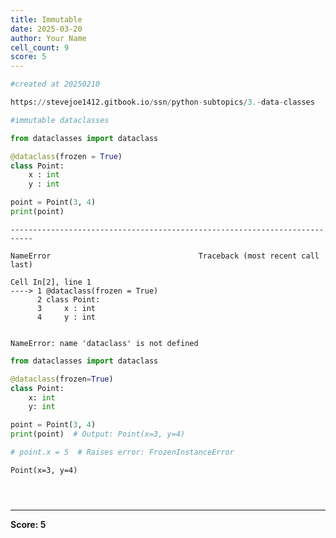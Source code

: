 ```yaml
---
title: Immutable 
date: 2025-03-20
author: Your Name
cell_count: 9
score: 5
---
```


```python
#created at 20250210
```


```python
https://stevejoe1412.gitbook.io/ssn/python-subtopics/3.-data-classes
```


```python
#immutable dataclasses
```


```python
from dataclasses import dataclass
```


```python
@dataclass(frozen = True)
class Point:
    x : int
    y : int

point = Point(3, 4)
print(point)

```


    ---------------------------------------------------------------------------

    NameError                                 Traceback (most recent call last)

    Cell In[2], line 1
    ----> 1 @dataclass(frozen = True)
          2 class Point:
          3     x : int
          4     y : int


    NameError: name 'dataclass' is not defined



```python
from dataclasses import dataclass

@dataclass(frozen=True)
class Point:
    x: int
    y: int

point = Point(3, 4)
print(point)  # Output: Point(x=3, y=4)

# point.x = 5  # Raises error: FrozenInstanceError
```

    Point(x=3, y=4)



```python

```


```python

```


```python

```


---
**Score: 5**